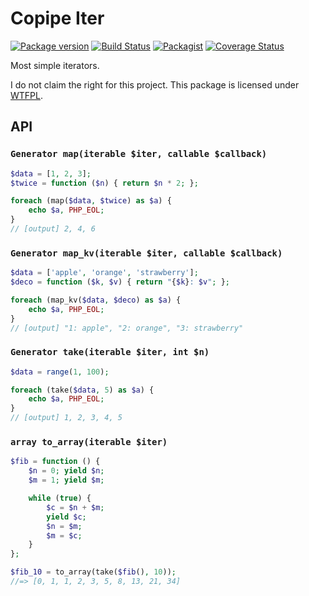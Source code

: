 Copipe Iter
===========

[![Package version](http://img.shields.io/packagist/v/baguette/copipe-iter.svg?style=flat)](https://packagist.org/packages/baguette/copipe-iter)
[![Build Status](https://travis-ci.org/BaguettePHP/CopipeIter.svg?branch=master)](https://travis-ci.org/BaguettePHP/CopipeIter)
[![Packagist](http://img.shields.io/packagist/dt/baguette/copipe-iter.svg?style=flat)](https://packagist.org/packages/baguette/copipe-iter)
[![Coverage Status](https://coveralls.io/repos/BaguettePHP/CopipeIter/badge.svg)](https://coveralls.io/r/BaguettePHP/CopipeIter)

Most simple iterators.

I do not claim the right for this project.  This package is licensed under [WTFPL](http://www.wtfpl.net/).

## API

### `Generator map(iterable $iter, callable $callback)`

```php
$data = [1, 2, 3];
$twice = function ($n) { return $n * 2; };

foreach (map($data, $twice) as $a) {
    echo $a, PHP_EOL;
}
// [output] 2, 4, 6
```

### `Generator map_kv(iterable $iter, callable $callback)`

```php
$data = ['apple', 'orange', 'strawberry'];
$deco = function ($k, $v) { return "{$k}: $v"; };

foreach (map_kv($data, $deco) as $a) {
    echo $a, PHP_EOL;
}
// [output] "1: apple", "2: orange", "3: strawberry"
```

### `Generator take(iterable $iter, int $n)`

```php
$data = range(1, 100);

foreach (take($data, 5) as $a) {
    echo $a, PHP_EOL;
}
// [output] 1, 2, 3, 4, 5
```

### `array to_array(iterable $iter)`

```php
$fib = function () {
    $n = 0; yield $n;
    $m = 1; yield $m;

    while (true) {
        $c = $n + $m;
        yield $c;
        $n = $m;
        $m = $c;
    }
};

$fib_10 = to_array(take($fib(), 10));
//=> [0, 1, 1, 2, 3, 5, 8, 13, 21, 34]
```

